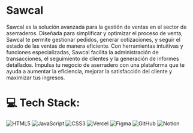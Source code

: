 # Sawcal

Sawcal es la solución avanzada para la gestión de ventas en el sector de aserraderos. Diseñada para simplificar y optimizar el proceso de venta, Sawcal te permite gestionar pedidos, generar cotizaciones, y seguir el estado de las ventas de manera eficiente. Con herramientas intuitivas y funciones especializadas, Sawcal facilita la administración de transacciones, el seguimiento de clientes y la generación de informes detallados. Impulsa tu negocio de aserradero con una plataforma que te ayuda a aumentar la eficiencia, mejorar la satisfacción del cliente y maximizar tus ingresos.

# 💻 Tech Stack:
![HTML5](https://img.shields.io/badge/html5-%23E34F26.svg?style=flat&logo=html5&logoColor=white) ![JavaScript](https://img.shields.io/badge/javascript-%23323330.svg?style=flat&logo=javascript&logoColor=%23F7DF1E) ![CSS3](https://img.shields.io/badge/css3-%231572B6.svg?style=flat&logo=css3&logoColor=white) ![Vercel](https://img.shields.io/badge/vercel-%23000000.svg?style=flat&logo=vercel&logoColor=white) ![Figma](https://img.shields.io/badge/figma-%23F24E1E.svg?style=flat&logo=figma&logoColor=white) ![GitHub](https://img.shields.io/badge/github-%23121011.svg?style=flat&logo=github&logoColor=white) ![Notion](https://img.shields.io/badge/Notion-%23000000.svg?style=flat&logo=notion&logoColor=white)
